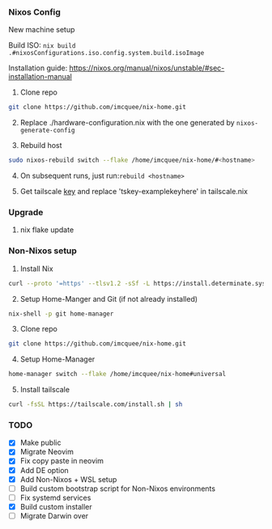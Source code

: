 ### Nixos Config

New machine setup

Build ISO: `nix build .#nixosConfigurations.iso.config.system.build.isoImage`

Installation guide: <https://nixos.org/manual/nixos/unstable/#sec-installation-manual>

1. Clone repo

```bash
git clone https://github.com/imcquee/nix-home.git
```

2. Replace ./hardware-configuration.nix with the one generated by `nixos-generate-config`
  
3. Rebuild host

  ```bash
  sudo nixos-rebuild switch --flake /home/imcquee/nix-home/#<hostname>
  ```
  
4. On subsequent runs, just run:`rebuild <hostname>`

5. Get tailscale [key](https://login.tailscale.com/admin/settings/keys) and replace 'tskey-examplekeyhere' in tailscale.nix

### Upgrade

1. nix flake update

### Non-Nixos setup

1. Install Nix

```bash
curl --proto '=https' --tlsv1.2 -sSf -L https://install.determinate.systems/nix | sh -s -- install
```

2. Setup Home-Manger and Git (if not already installed)

```bash
nix-shell -p git home-manager
```

3. Clone repo

```bash
git clone https://github.com/imcquee/nix-home.git
```

4. Setup Home-Manager

```bash
home-manager switch --flake /home/imcquee/nix-home#universal
```

5. Install tailscale

```bash
curl -fsSL https://tailscale.com/install.sh | sh
```

### TODO

- [x] Make public
- [x] Migrate Neovim
- [x] Fix copy paste in neovim
- [x] Add DE option
- [x] Add Non-Nixos + WSL setup
- [ ] Build custom bootstrap script for Non-Nixos environments
- [ ] Fix systemd services
- [x] Build custom installer
- [ ] Migrate Darwin over
